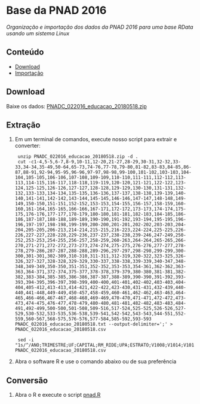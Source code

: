 Base da PNAD 2016
========

_Organização e importação dos dados da PNAD 2016 para uma base RData usando um sistema Linux_

## Conteúdo

- [Download](#download)
- [Importação](#extracao)

## Download

Baixe os dados: <a href="http://servicodados.ibge.gov.br/Download/Download.ashx?u=ftp.ibge.gov.br/Trabalho_e_Rendimento/Pesquisa_Nacional_por_Amostra_de_Domicilios_continua/Trimestral/Microdados/2016/Suplementos/Dados/PNADC_022016_educacao_20180518.zip" target="_blank">PNADC_022016_educacao_20180518.zip</a>

## Extração

1. Em um terminal de comandos, execute nosso script para extrair e converter:

        unzip PNADC_022016_educacao_20180518.zip -d . 
        cut -c1-4,5-5,6-7,8-9,10-11,12-20,21-27,28-29,30-31,32-32,33-33,34-34,35-49,50-64,65-73,74-76,77-78,79-80,81-82,83-83,84-85,86-87,88-91,92-94,95-95,96-96,97-97,98-98,99-100,101-102,103-103,104-104,105-105,106-106,107-108,109-109,110-110,111-111,112-112,113-113,114-115,116-117,118-118,119-119,120-120,121-121,122-122,123-124,125-125,126-126,127-127,128-128,129-129,130-130,131-131,132-132,133-133,134-134,135-135,136-136,137-137,138-138,139-139,140-140,141-141,142-142,143-144,145-145,146-146,147-147,148-148,149-149,150-150,151-151,152-152,153-153,154-155,156-157,158-159,160-160,161-164,165-165,166-166,167-171,172-172,173-173,174-174,175-175,176-176,177-177,178-179,180-180,181-181,182-183,184-185,186-186,187-187,188-188,189-189,190-190,191-192,193-194,195-195,196-196,197-197,198-198,199-199,200-200,201-201,202-202,203-203,204-204,205-205,206-213,214-214,215-215,216-223,224-224,225-225,226-226,227-227,228-228,229-236,237-237,238-238,239-246,247-249,250-252,253-253,254-255,256-257,258-259,260-263,264-264,265-265,266-270,271-271,272-272,273-273,274-274,275-275,276-276,277-277,278-278,279-286,287-287,288-288,289-296,297-297,298-298,299-299,300-300,301-301,302-309,310-310,311-311,312-319,320-322,323-325,326-326,327-327,328-328,329-329,330-337,338-338,339-339,340-347,348-348,349-349,350-350,351-351,352-352,353-353,354-361,362-362,363-363,364-371,372-374,375-377,378-378,379-379,380-380,381-381,382-382,383-384,385-385,386-386,387-387,388-389,390-390,391-392,393-393,394-395,396-397,398-399,400-400,401-401,402-402,403-403,404-404,405-412,413-413,414-421,422-422,423-430,431-431,432-439,440-440,441-448,449-449,450-457,458-459,460-461,462-462,463-463,464-465,466-466,467-467,468-468,469-469,470-470,471-471,472-472,473-473,474-475,476-477,478-479,480-480,481-481,482-482,483-483,484-491,492-499,500-500,501-508,509-516,517-524,525-525,526-526,527-529,530-532,533-535,536-538,539-541,542-542,543-543,544-551,552-559,560-567,568-575,576-576,577-584,585-592,593-593 PNADC_022016_educacao_20180518.txt --output-delimiter=';' > PNADC_022016_educacao_20180518.csv

        sed -i "1s/^/ANO;TRIMESTRE;UF;CAPITAL;RM_RIDE;UPA;ESTRATO;V1008;V1014;V1016;V1022;V1023;V1027;V1028;V1029;POSEST;V2001;V2003;V2005;V2007;V2008;V20081;V20082;V2009;V2010;V3001;V3002;V3002A;V3003;V3003A;V3004;V3004A;V3005;V3005A;V3006;V3006A;V3006B;V3006C;V3007;V3008;V3009;V3009A;V3010;V3011;V3010A;V3011A;V3012;V3013;V3013A;V3013B;V3014;V3017;V3018;V3019;V3020;V3021;V3022;V3023;V3024;V3025;V3026;V3028;V3029;V3030;V3032;V3033;V3034;V4001;V4002;V4003;V4004;V4005;V4006;V4006A;V4007;V4008;V40081;V40082;V40083;V4009;V4010;V4012;V40121;V4013;V40132;V40132A;V4014;V4015;V40151;V401511;V401512;V4016;V40161;V40162;V40163;V4017;V40171;V401711;V4018;V40181;V40182;V40183;V4019;V4024;V4025;V4026;V4027;V4028;V4029;V4032;V4033;V40331;V403311;V403312;V40332;V403321;V403322;V40333;V403331;V4034;V40341;V403411;V403412;V40342;V403421;V403422;V4039;V4039C;V4040;V40401;V40402;V40403;V4041;V4043;V40431;V4044;V4045;V4046;V4047;V4048;V4049;V4050;V40501;V405011;V405012;V40502;V405021;V405022;V40503;V405031;V4051;V40511;V405111;V405112;V40512;V405121;V405122;V4056;V4056C;V4057;V4058;V40581;V405811;V405812;V40582;V405821;V405822;V40583;V405831;V40584;V4059;V40591;V405911;V405912;V40592;V405921;V405922;V4062;V4062C;V4063;V4063A;V4064;V4064A;V4071;V4072;V4072A;V4073;V4074;V4074A;V4075A;V4075A1;V4076;V40761;V40762;V40763;V4077;V4078;V4078A;V4082;VI5001A;VI5001A2;VI5002A;VI5002A2;VI5003A;VI5003A2;VI5004A;VI5004A2;VI5006A;VI5006A2;VI5007A;VI5007A2;VD2002;VD2003;VD2004;VD3004;VD3005;VD3006;VD4001;VD4002;VD4003;VD4004;VD4005;VD4007;VD4008;VD4009;VD4010;VD4011;VD4012;VD4013;VD4014;VD4015;VD4016;VD4017;VD4018;VD4019;VD4020;VDI4022;VD4023;VD4030;VD4031;VD4032;VD4033;VD4034;VD4035;VD4036;VD4037;VDI4047;VDI4048;VDI5001;VDI5002;VDI5003;VDI5004;VDI5005;VDI5006\n/" PNADC_022016_educacao_20180518.csv

2. Abra o software R e use o comando abaixo ou de sua preferência

## Conversão

1. Abra o R e execute o script <a href="https://github.com/professorvirtual/educadata/blob/master/bases/pnad/pnad.R" target="_blank">pnad.R</a>


